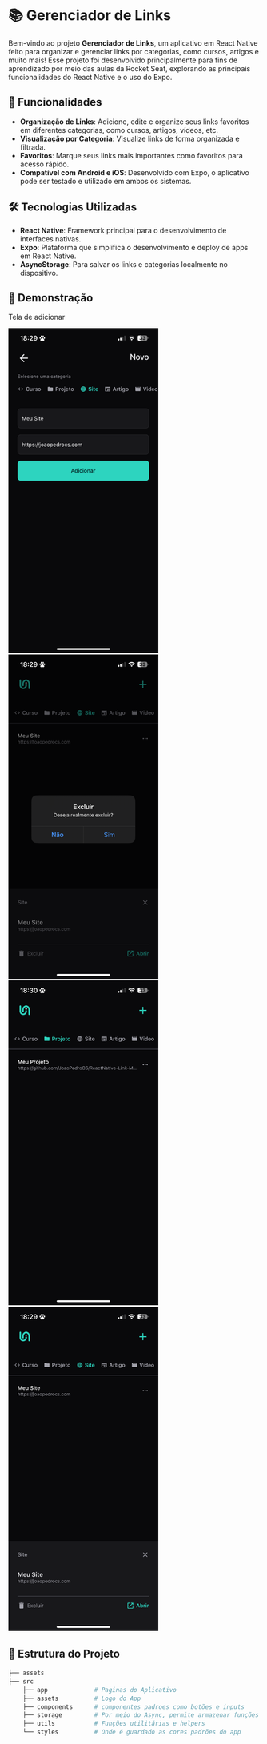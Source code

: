 # 📚 Gerenciador de Links

Bem-vindo ao projeto **Gerenciador de Links**, um aplicativo em React Native feito para organizar e gerenciar links por categorias, como cursos, artigos e muito mais! Esse projeto foi desenvolvido principalmente para fins de aprendizado por meio das aulas da Rocket Seat, explorando as principais funcionalidades do React Native e o uso do Expo.

## 🚀 Funcionalidades

- **Organização de Links**: Adicione, edite e organize seus links favoritos em diferentes categorias, como cursos, artigos, vídeos, etc.
- **Visualização por Categoria**: Visualize links de forma organizada e filtrada.
- **Favoritos**: Marque seus links mais importantes como favoritos para acesso rápido.
- **Compatível com Android e iOS**: Desenvolvido com Expo, o aplicativo pode ser testado e utilizado em ambos os sistemas.

## 🛠️ Tecnologias Utilizadas

- **React Native**: Framework principal para o desenvolvimento de interfaces nativas.
- **Expo**: Plataforma que simplifica o desenvolvimento e deploy de apps em React Native.
- **AsyncStorage**: Para salvar os links e categorias localmente no dispositivo.

## 📸 Demonstração

Tela de adicionar

<img src="/readmeAssets/add.png" alt="Tela 1" width="300" style="display: inline-block; margin-right: 20px;" />

<img src="/readmeAssets/delete.png" alt="Tela 2" width="300" style="display: inline-block;" />

<img src="/readmeAssets/diff.png" alt="Tela Principal do App" width="300" />

<img src="/readmeAssets/main.png" alt="Tela Principal do App" width="300" />


## 📂 Estrutura do Projeto

```bash
├── assets
├── src
    ├── app             # Paginas do Aplicativo
    ├── assets          # Logo do App
    ├── components      # componentes padroes como botões e inputs
    ├── storage         # Por meio do Async, permite armazenar funções que salvam/atualizam/removem os links
    ├── utils           # Funções utilitárias e helpers
    └── styles          # Onde é guardado as cores padrões do app